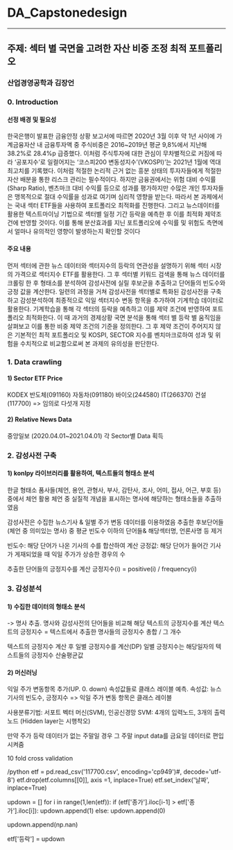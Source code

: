 # DA_Capstonedesign
* * *

## 주제: 섹터 별 국면을 고려한 자산 비중 조정 최적 포트폴리오
### 산업경영공학과 김장언

### 0. Introduction
#### 선정 배경 및 필요성
한국은행이 발표한 금융안정 상황 보고서에 따르면 2020년 3월 이후 약 1년 사이에 가계금융자산 내 금융투자액 중 주식비중은 2016~2019년 평균 9,8%에서 지난해 38.2%로 28.4%p 급증했다. 이처럼 주식투자에 대한 관심이 무차별적으로 커짐에 따라 ‘공포지수’로 일컬어지는 ‘코스피200 변동성지수’(VKOSPI)’는 2021년 1월에 역대 최고치를 기록했다. 이처럼 적절한 논리적 근거 없는 흥분 상태의 투자자들에게 적절한 자산 배분을 통한 리스크 관리는 필수적이다. 하지만 금융권에서는 위험 대비 수익률(Sharp Ratio), 벤츠마크 대비 수익률 등으로 성과를 평가하지만 수많은 개인 투자자들은 맹목적으로 절대 수익률을 성과로 여기며 심리적 영향을 받는다. 따라서 본 과제에서는 국내 섹터 ETF들을 사용하여 포트폴리오 최적화를 진행한다. 그리고 뉴스데이터를 활용한 텍스트마이닝 기법으로 섹터별 일정 기간 등락을 예측한 후 이를 최적화 제약조건에 반영할 것이다. 이를 통해 분산효과를 지닌 포트폴리오에 수익률 및 위험도 측면에서 얼마나 유의적인 영향이 발생하는지 확인할 것이다

#### 주요 내용
먼저 섹터에 관한 뉴스 데이터와 섹터지수의 등락의 연관성을 설명하기 위해 섹터 시장의 가격으로 섹터지수 ETF를 활용한다. 그 후 섹터별 키워드 검색을 통해 뉴스 데이터를 크롤링 한 후 형태소를 분석하여 감성사전에 실릴 후보군을 추출하고 단어들의 빈도수와 긍정 값을 계산한다. 일련의 과정을 거쳐 감성사전을 섹터별로 특화된 감성사전을 구축하고 감성분석하여 최종적으로 익일 섹터지수 변동 항목을 추가하여 기계학습 데이터로 활용한다. 기계학습을 통해 각 섹터의 등락을 예측하고 이를 제약 조건에 반영하여 포트폴리오 최적화한다. 이 때 과거의 경제상황 국면 분석을 통해 섹터 별 등락 별 움직임을 살펴보고 이를 통한 비중 제약 조건의 기준을 정의한다. 그 후 제약 조건이 주어지지 않은 기본적인 최적 포트폴리오 및 KOSPI, SECTOR 지수를 벤치마크로하여 성과 및 위험을 수치적으로 비교함으로써 본 과제의 유의성을 판단한다. 

### 1. Data crawling
#### 1) Sector ETF Price
KODEX 반도체(091160)
자동차(091180)
바이오(244580)
IT(266370)
건설(117700) => 임의로 다섯개 지정



#### 2) Relative News Data
중앙일보 (2020.04.01~2021.04.01) 각 Sector별 Data 획득

### 2. 감성사전 구축
#### 1) konlpy 라이브러리를 활용하여, 텍스트들의 형태소 분석 
한글 형태소 품사들(체언, 용언, 관형사, 부사, 감탄사, 조사, 어미, 접사, 어근, 부호 등) 중에서 체언 활용
체언 중 실질적 개념을 표시하는 명사에 해당하는 형태소들을 추출하였음 

감성사전은 수집한 뉴스기사 & 일별 주가 변동 데이터를 이용하였음
추출한 후보단어들(체언 중 의미있는 명사) 중 평균 빈도수 이하의 단어들& 해당섹터명, 언론사명 등 제거


빈도수: 해당 단어가 나온 기사의 수를 합산하여 계산
긍정값: 해당 단어가 들어간 기사가 게재되었을 때 익일 주가가 상승한 경우의 수

추출한 단어들의 긍정지수를 계산
긍정지수(i) = positive(i) / frequency(i)

### 3. 감성분석
#### 1) 수집한 데이터의 형태소 분석 
-> 명사 추출. 명사와 감성사전의 단어들을 비교해 해당 텍스트의 긍정지수를 계산
텍스트의 긍정지수 = 텍스트에서 추출한 명사들의 긍정지수 총합 / 그 개수 

텍스트의 긍정지수 계산 후 일별 긍정지수를 계산(DP)
일별 긍정지수는 해당일자의 텍스트들의 긍정지수 산술평균값 

#### 2) 머신러닝
익일 주가 변동항목 추가(UP. 0. down) 
속성값들로 클래스 레이블 예측.
속성값: 뉴스기사의 빈도수, 긍정지수 => 익일 주가 변동 항목은 클래스 레이블

사용분류기법: 서포트 벡터 머신(SVM), 인공신경망
SVM: 4개의 입력노드, 3개의 출력노드 (Hidden layer는 시행착오)    

만약 주가 등락 데이터가 없는 주말일 경우 그 주말 input data를 금요일 데이터로 편입시켜줌

10 fold cross validation



/python
etf = pd.read_csv('117700.csv', encoding='cp949')#, decode='utf-8')
etf.drop(etf.columns[[0]], axis =1, inplace=True)
etf.set_index('날짜', inplace=True)

updown = []
for i in range(1,len(etf)): 
    if (etf['종가'].iloc[i-1] > etf['종가'].iloc[i]):
        updown.append(1)
    else:
        updown.append(0)

updown.append(np.nan)

etf['등락'] = updown
